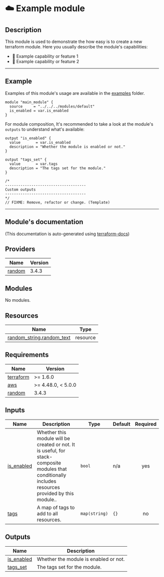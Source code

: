 <!-- BEGIN_TF_DOCS -->
# ☁️ Example module
## Description

This module is used to demonstrate the how easy is to create a new terraform module. Here you usually describe the module's capabilities:
* 🚀 Example capability or feature 1
* 🚀 Example capability or feature 2

---
## Example
Examples of this module's usage are available in the [examples](./examples) folder.

```hcl
module "main_module" {
  source     = "../../../modules/default"
  is_enabled = var.is_enabled
}
```

For module composition, It's recommended to take a look at the module's `outputs` to understand what's available:
```hcl
output "is_enabled" {
  value       = var.is_enabled
  description = "Whether the module is enabled or not."
}

output "tags_set" {
  value       = var.tags
  description = "The tags set for the module."
}

/*
-------------------------------------
Custom outputs
-------------------------------------
*/
// FIXME: Remove, refactor or change. (Template)
```
---

## Module's documentation
(This documentation is auto-generated using [terraform-docs](https://terraform-docs.io))
## Providers

| Name | Version |
|------|---------|
| <a name="provider_random"></a> [random](#provider\_random) | 3.4.3 |

## Modules

No modules.

## Resources

| Name | Type |
|------|------|
| [random_string.random_text](https://registry.terraform.io/providers/hashicorp/random/3.4.3/docs/resources/string) | resource |

## Requirements

| Name | Version |
|------|---------|
| <a name="requirement_terraform"></a> [terraform](#requirement\_terraform) | >= 1.6.0 |
| <a name="requirement_aws"></a> [aws](#requirement\_aws) | >= 4.48.0, < 5.0.0 |
| <a name="requirement_random"></a> [random](#requirement\_random) | 3.4.3 |

## Inputs

| Name | Description | Type | Default | Required |
|------|-------------|------|---------|:--------:|
| <a name="input_is_enabled"></a> [is\_enabled](#input\_is\_enabled) | Whether this module will be created or not. It is useful, for stack-composite<br>modules that conditionally includes resources provided by this module.. | `bool` | n/a | yes |
| <a name="input_tags"></a> [tags](#input\_tags) | A map of tags to add to all resources. | `map(string)` | `{}` | no |

## Outputs

| Name | Description |
|------|-------------|
| <a name="output_is_enabled"></a> [is\_enabled](#output\_is\_enabled) | Whether the module is enabled or not. |
| <a name="output_tags_set"></a> [tags\_set](#output\_tags\_set) | The tags set for the module. |
<!-- END_TF_DOCS -->